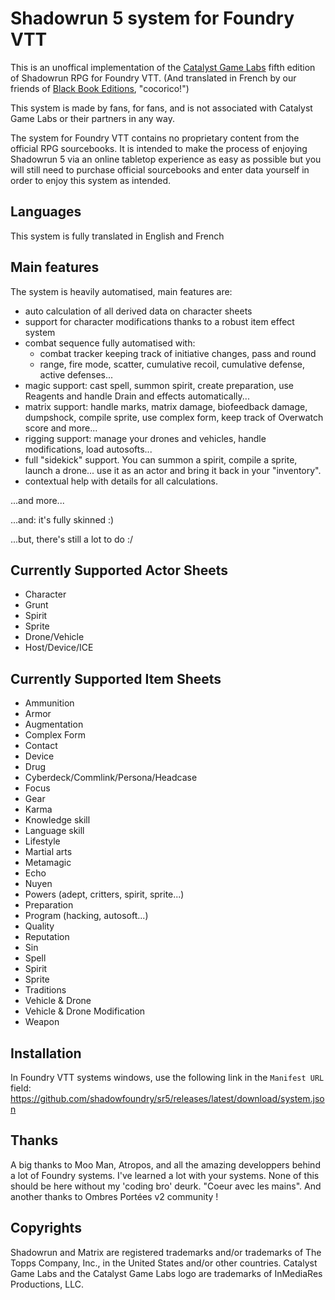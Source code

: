 # Shadowrun 5 system for Foundry VTT
This is an unoffical implementation of the [Catalyst Game Labs](https://www.catalystgamelabs.com/shadowrun/) fifth edition of Shadowrun RPG for Foundry VTT. (And translated in French by our friends of [Black Book Editions](https://www.black-book-editions.fr/), "cocorico!") 

This system is made by fans, for fans, and is not associated with Catalyst Game Labs or their partners in any way.

The system for Foundry VTT contains no proprietary content from the official RPG sourcebooks. It is intended to make the process of enjoying Shadowrun 5 via an online tabletop experience as easy as possible but you will still need to purchase official sourcebooks and enter data yourself in order to enjoy this system as intended.

## Languages
This system is fully translated in English and French

## Main features
The system is heavily automatised, main features are:
- auto calculation of all derived data on character sheets
- support for character modifications thanks to a robust item effect system
- combat sequence fully automatised with: 
    - combat tracker keeping track of initiative changes, pass and round
    - range, fire mode, scatter, cumulative recoil, cumulative defense, active defenses...
- magic support: cast spell, summon spirit, create preparation, use Reagents and handle Drain and effects automatically...
- matrix support: handle marks, matrix damage, biofeedback damage, dumpshock, compile sprite, use complex form, keep track of Overwatch score and more...
- rigging support: manage your drones and vehicles, handle modifications, load autosofts...
- full "sidekick" support. You can summon a spirit, compile a sprite, launch a drone... use it as an actor and bring it back in your "inventory".
- contextual help with details for all calculations.

...and more...

...and: it's fully skinned :)

...but, there's still a lot to do :/

## Currently Supported Actor Sheets
- Character
- Grunt
- Spirit
- Sprite
- Drone/Vehicle
- Host/Device/ICE

## Currently Supported Item Sheets
- Ammunition
- Armor
- Augmentation
- Complex Form
- Contact
- Device
- Drug
- Cyberdeck/Commlink/Persona/Headcase
- Focus
- Gear
- Karma
- Knowledge skill
- Language skill
- Lifestyle
- Martial arts
- Metamagic
- Echo
- Nuyen
- Powers (adept, critters, spirit, sprite...)
- Preparation
- Program (hacking, autosoft...)
- Quality
- Reputation
- Sin
- Spell
- Spirit
- Sprite
- Traditions
- Vehicle & Drone
- Vehicle & Drone Modification
- Weapon

## Installation
In Foundry VTT systems windows, use the following link in the `Manifest URL` field:
https://github.com/shadowfoundry/sr5/releases/latest/download/system.json

## Thanks
A big thanks to Moo Man, Atropos, and all the amazing developpers behind a lot of Foundry systems. I've learned a lot with your systems.
None of this should be here without my 'coding bro' deurk. "Coeur avec les mains".
And another thanks to Ombres Portées v2 community !

## Copyrights
Shadowrun and Matrix are registered trademarks and/or trademarks of The Topps Company, Inc., in the United States and/or other countries. Catalyst Game Labs and the Catalyst Game Labs logo are trademarks of InMediaRes Productions, LLC.
